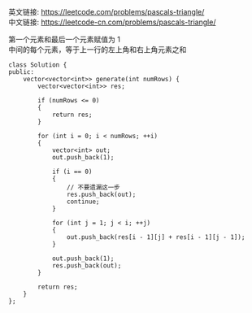 英文链接: https://leetcode.com/problems/pascals-triangle/  
中文链接: https://leetcode-cn.com/problems/pascals-triangle/


第一个元素和最后一个元素赋值为 1   
中间的每个元素，等于上一行的左上角和右上角元素之和

```
class Solution {
public:
    vector<vector<int>> generate(int numRows) {
        vector<vector<int>> res;
        
        if (numRows <= 0) 
        {
            return res;
        }

        for (int i = 0; i < numRows; ++i) 
        {
            vector<int> out;
            out.push_back(1);

            if (i == 0) 
            {
                // 不要遗漏这一步
                res.push_back(out);
                continue;
            }

            for (int j = 1; j < i; ++j) 
            {
                out.push_back(res[i - 1][j] + res[i - 1][j - 1]);
            }

            out.push_back(1);
            res.push_back(out);
        }
    
        return res;
    }
};
```
